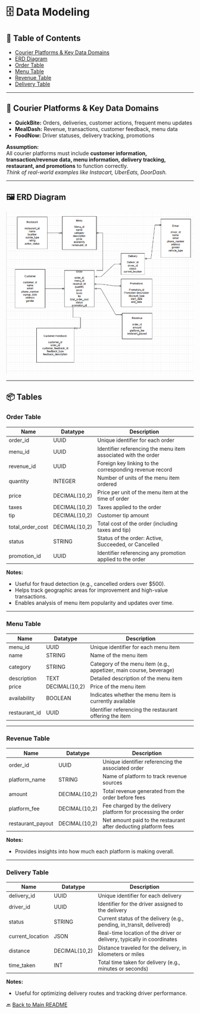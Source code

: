 # 🗄️ Data Modeling

## 📑 Table of Contents

- [Courier Platforms & Key Data Domains](#📌-courier-platforms--key-data-domains)
- [ERD Diagram](#🖼️-erd-diagram)
- [Order Table](#order-table)
- [Menu Table](#menu-table)
- [Revenue Table](#revenue-table)
- [Delivery Table](#delivery-table)

---

## 📌 Courier Platforms & Key Data Domains

- **QuickBite:** Orders, deliveries, customer actions, frequent menu updates
- **MealDash:** Revenue, transactions, customer feedback, menu data
- **FoodNow:** Driver statuses, delivery tracking, promotions

**Assumption:**  
All courier platforms must include **customer information, transaction/revenue data, menu information, delivery tracking, restaurant, and promotions** to function correctly.  
_Think of real-world examples like Instacart, UberEats, DoorDash._

---

## 🖼️ ERD Diagram

![Data Model](/Diagrams/data-model.png)

---

## 📦 Tables

### Order Table

| Name             | Datatype      | Description                                                    |
| ---------------- | ------------- | -------------------------------------------------------------- |
| order_id         | UUID          | Unique identifier for each order                               |
| menu_id          | UUID          | Identifier referencing the menu item associated with the order |
| revenue_id       | UUID          | Foreign key linking to the corresponding revenue record        |
| quantity         | INTEGER       | Number of units of the menu item ordered                       |
| price            | DECIMAL(10,2) | Price per unit of the menu item at the time of order           |
| taxes            | DECIMAL(10,2) | Taxes applied to the order                                     |
| tip              | DECIMAL(10,2) | Customer tip amount                                            |
| total_order_cost | DECIMAL(10,2) | Total cost of the order (including taxes and tip)              |
| status           | STRING        | Status of the order: Active, Succeeded, or Cancelled           |
| promotion_id     | UUID          | Identifier referencing any promotion applied to the order      |

**Notes:**

- Useful for fraud detection (e.g., cancelled orders over $500).
- Helps track geographic areas for improvement and high-value transactions.
- Enables analysis of menu item popularity and updates over time.

---

### Menu Table

| Name          | Datatype      | Description                                                        |
| ------------- | ------------- | ------------------------------------------------------------------ |
| menu_id       | UUID          | Unique identifier for each menu item                               |
| name          | STRING        | Name of the menu item                                              |
| category      | STRING        | Category of the menu item (e.g., appetizer, main course, beverage) |
| description   | TEXT          | Detailed description of the menu item                              |
| price         | DECIMAL(10,2) | Price of the menu item                                             |
| availability  | BOOLEAN       | Indicates whether the menu item is currently available             |
| restaurant_id | UUID          | Identifier referencing the restaurant offering the item            |

---

### Revenue Table

| Name              | Datatype      | Description                                                     |
| ----------------- | ------------- | --------------------------------------------------------------- |
| order_id          | UUID          | Unique identifier referencing the associated order              |
| platform_name     | STRING        | Name of platform to track revenue sources                       |
| amount            | DECIMAL(10,2) | Total revenue generated from the order before fees              |
| platform_fee      | DECIMAL(10,2) | Fee charged by the delivery platform for processing the order   |
| restaurant_payout | DECIMAL(10,2) | Net amount paid to the restaurant after deducting platform fees |

**Notes:**

- Provides insights into how much each platform is making overall.

---

### Delivery Table

| Name             | Datatype      | Description                                                            |
| ---------------- | ------------- | ---------------------------------------------------------------------- |
| delivery_id      | UUID          | Unique identifier for each delivery                                    |
| driver_id        | UUID          | Identifier for the driver assigned to the delivery                     |
| status           | STRING        | Current status of the delivery (e.g., pending, in_transit, delivered)  |
| current_location | JSON          | Real-time location of the driver or delivery, typically in coordinates |
| distance         | DECIMAL(10,2) | Distance traveled for the delivery, in kilometers or miles             |
| time_taken       | INT           | Total time taken for delivery (e.g., minutes or seconds)               |

**Notes:**

- Useful for optimizing delivery routes and tracking driver performance.

🔙 [Back to Main README](/README.md)
